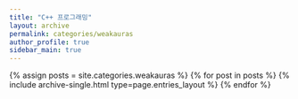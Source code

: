 ```yaml
---
title: "C++ 프로그래밍"
layout: archive
permalink: categories/weakauras
author_profile: true
sidebar_main: true
---
```



{% assign posts = site.categories.weakauras %}
{% for post in posts %} {% include archive-single.html type=page.entries_layout %} {% endfor %}